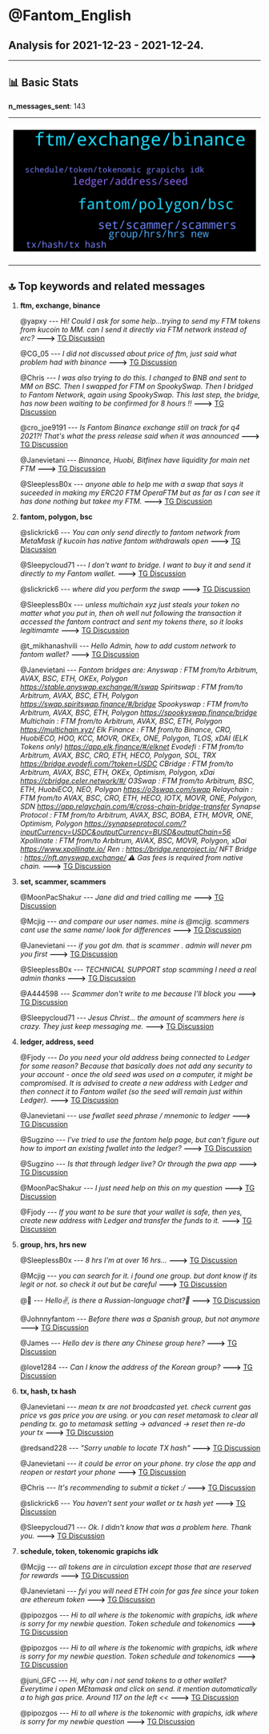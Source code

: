 # **@Fantom_English**
 ## Analysis for **2021-12-23** - **2021-12-24**.

---

## 📊 **Basic Stats**

**n_messages_sent**: 143

---
![wordcloud](Fantom_English_1Days_wordcloud.png)

---


## 🔝 **Top keywords and related messages**

1. **ftm, exchange, binance**

    @yapxy --- *Hi! Could I ask for some help…trying to send my FTM tokens from kucoin to MM. can I send it directly via FTM network instead of erc?* **--->** [TG Discussion](https://t.me/Fantom_English/615336)

    @CG_05 --- *I did not discussed about price of ftm, just said what problem had with binance* **--->** [TG Discussion](https://t.me/Fantom_English/615446)

    @Chris --- *I was also trying to do this. I changed to BNB and sent to MM on BSC. Then I swapped for FTM on SpookySwap. Then I bridged to Fantom Network, again using SpookySwap. This last step, the bridge, has now been waiting to be confirmed for 8 hours !!* **--->** [TG Discussion](https://t.me/Fantom_English/615368)

    @cro_joe9191 --- *Is Fantom Binance exchange still on track for q4 2021?! That's what the press release said when it was announced* **--->** [TG Discussion](https://t.me/Fantom_English/614917)

    @Janevietani --- *Binnance, Huobi, Bitfinex have liquidity for main net FTM* **--->** [TG Discussion](https://t.me/Fantom_English/615362)

    @SleeplessB0x --- *anyone able to help me with a swap that says it suceeded in making my ERC20 FTM OperaFTM but as far as I can see it has  done nothing but takee my FTM.* **--->** [TG Discussion](https://t.me/Fantom_English/615132)

2. **fantom, polygon, bsc**

    @slickrick6 --- *You can only send directly to fantom network from MetaMask if kucoin has native fantom withdrawals open* **--->** [TG Discussion](https://t.me/Fantom_English/615353)

    @Sleepycloud71 --- *I don't want to bridge. I want to buy it and send it directly to my Fantom wallet.* **--->** [TG Discussion](https://t.me/Fantom_English/614870)

    @slickrick6 --- *where did you perform the swap* **--->** [TG Discussion](https://t.me/Fantom_English/615133)

    @SleeplessB0x --- *unless multichain xyz just steals your token no matter what you put in, then oh well nut following the transaction it accessed the fantom contract and sent my tokens there, so it looks  legitimamte* **--->** [TG Discussion](https://t.me/Fantom_English/615138)

    @t_mikhanashvili --- *Hello Admin, how to add custom network to fantom wallet?* **--->** [TG Discussion](https://t.me/Fantom_English/615083)

    @Janevietani --- *Fantom bridges are: Anyswap : FTM from/to Arbitrum, AVAX, BSC, ETH, OKEx, Polygon https://stable.anyswap.exchange/#/swap   Spiritswap : FTM from/to Arbitrum, AVAX, BSC, ETH, Polygon https://swap.spiritswap.finance/#/bridge  Spookyswap : FTM from/to Arbitrum, AVAX, BSC, ETH, Polygon https://spookyswap.finance/bridge  Multichain : FTM from/to Arbitrum, AVAX, BSC, ETH, Polygon https://multichain.xyz/  Elk Finance : FTM from/to Binance, CRO, HuobiECO, HOO, KCC, MOVR, OKEx, ONE, Polygon, TLOS, xDAI (ELK Tokens only) https://app.elk.finance/#/elknet   Evodefi : FTM from/to Arbitrum, AVAX, BSC, CRO, ETH, HECO, Polygon, SOL, TRX https://bridge.evodefi.com/?token=USDC  CBridge : FTM from/to Arbitrum, AVAX, BSC, ETH, OKEx, Optimism, Polygon, xDai https://cbridge.celer.network/#/  O3Swap : FTM from/to Arbitrum, BSC, ETH, HuobiECO, NEO, Polygon https://o3swap.com/swap  Relaychain : FTM from/to AVAX, BSC, CRO, ETH, HECO, IOTX, MOVR, ONE, Polygon, SDN  https://app.relaychain.com/#/cross-chain-bridge-transfer  Synapse Protocol : FTM from/to Arbitrum, AVAX, BSC, BOBA, ETH, MOVR, ONE, Optimism, Polygon https://synapseprotocol.com/?inputCurrency=USDC&outputCurrency=BUSD&outputChain=56  Xpollinate : FTM from/to Arbitrum, AVAX, BSC, MOVR, Polygon, xDai https://www.xpollinate.io/  Ren : https://bridge.renproject.io/  NFT Bridge : https://nft.anyswap.exchange/  ⚠️ Gas fees is required from native chain.* **--->** [TG Discussion](https://t.me/Fantom_English/614989)

3. **set, scammer, scammers**

    @MoonPacShakur --- *Jane did and tried calling me* **--->** [TG Discussion](https://t.me/Fantom_English/615400)

    @Mcjig --- *and compare our user names. mine is @mcjig. scammers cant use the same name/ look for differences* **--->** [TG Discussion](https://t.me/Fantom_English/615727)

    @Janevietani --- *if you got dm. that is scammer . admin will never pm you first* **--->** [TG Discussion](https://t.me/Fantom_English/615397)

    @SleeplessB0x --- *TECHNICAL SUPPORT stop scamming I need a real admin thanks* **--->** [TG Discussion](https://t.me/Fantom_English/615285)

    @A444598 --- *Scammer don't write to me because I'll block you* **--->** [TG Discussion](https://t.me/Fantom_English/615101)

    @Sleepycloud71 --- *Jesus Christ... the amount of scammers here is crazy. They just keep messaging me.* **--->** [TG Discussion](https://t.me/Fantom_English/614881)

4. **ledger, address, seed**

    @Fjody --- *Do you need your old address being connected to Ledger for some reason? Because that basically does not add any security to your account - once the old seed was used on a computer, it might be compromised. It is advised to create a new address with Ledger and then connect it to Fantom wallet (so the seed will remain just within Ledger).* **--->** [TG Discussion](https://t.me/Fantom_English/615675)

    @Janevietani --- *use fwallet seed phrase / mnemonic to ledger* **--->** [TG Discussion](https://t.me/Fantom_English/615666)

    @Sugzino --- *I've tried to use the fantom help page, but can't figure out how to import an existing fwallet into the ledger?* **--->** [TG Discussion](https://t.me/Fantom_English/615665)

    @Sugzino --- *Is that through ledger live? Or through the pwa app* **--->** [TG Discussion](https://t.me/Fantom_English/615671)

    @MoonPacShakur --- *I just need help on this on my question* **--->** [TG Discussion](https://t.me/Fantom_English/615403)

    @Fjody --- *If you want to be sure that your wallet is safe, then yes, create new address with Ledger and transfer the funds to it.* **--->** [TG Discussion](https://t.me/Fantom_English/615689)

5. **group, hrs, hrs new**

    @SleeplessB0x --- *8 hrs I'm at over 16 hrs...* **--->** [TG Discussion](https://t.me/Fantom_English/615427)

    @Mcjig --- *you can search for it. i found one group. but dont know if its legit or not. so check it out but be careful* **--->** [TG Discussion](https://t.me/Fantom_English/615734)

    @👻 --- *Hello✌️, is there a Russian-language chat?💬* **--->** [TG Discussion](https://t.me/Fantom_English/615268)

    @Johnnyfantom --- *Before there was a Spanish group, but not anymore* **--->** [TG Discussion](https://t.me/Fantom_English/614927)

    @James --- *Hello dev is there any Chinese group here?* **--->** [TG Discussion](https://t.me/Fantom_English/615700)

    @love1284 --- *Can I know the address of the Korean group?* **--->** [TG Discussion](https://t.me/Fantom_English/615556)

6. **tx, hash, tx hash**

    @Janevietani --- *mean tx are not broadcasted yet. check current gas price vs gas price you are using. or you can reset metamask to clear all pending tx. go to metamask setting -> advanced -> reset then re-do your tx* **--->** [TG Discussion](https://t.me/Fantom_English/615220)

    @redsand228 --- *"Sorry unable to locate TX hash"* **--->** [TG Discussion](https://t.me/Fantom_English/615209)

    @Janevietani --- *it could be error on your phone. try close the app and reopen or restart your phone* **--->** [TG Discussion](https://t.me/Fantom_English/615450)

    @Chris --- *It's recommending to submit a ticket :/* **--->** [TG Discussion](https://t.me/Fantom_English/615379)

    @slickrick6 --- *You haven’t sent your wallet or tx hash yet* **--->** [TG Discussion](https://t.me/Fantom_English/614953)

    @Sleepycloud71 --- *Ok. I didn't know that was a problem here. Thank you.* **--->** [TG Discussion](https://t.me/Fantom_English/614876)

7. **schedule, token, tokenomic grapichs idk**

    @Mcjig --- *all tokens are in circulation except those that are reserved for rewards* **--->** [TG Discussion](https://t.me/Fantom_English/615775)

    @Janevietani --- *fyi you will need ETH coin for gas fee since your token are ethereum token* **--->** [TG Discussion](https://t.me/Fantom_English/615393)

    @pipozgos --- *Hi to all where is the tokenomic with grapichs, idk where is sorry for my newbie question.  Token schedule and tokenomics* **--->** [TG Discussion](https://t.me/Fantom_English/615173)

    @pipozgos --- *Hi to all where is the tokenomic with grapichs, idk where is sorry for my newbie question. Token schedule and tokenomics* **--->** [TG Discussion](https://t.me/Fantom_English/615168)

    @juni_GFC --- *Hi, why can i not send tokens to a other wallet? Everytime i open MEtamask and click on send. it mention automatically a to high gas price. Around 117 on the left <<* **--->** [TG Discussion](https://t.me/Fantom_English/615588)

    @pipozgos --- *Hi to all where is the tokenomic with grapichs, idk where is sorry for my newbie question* **--->** [TG Discussion](https://t.me/Fantom_English/615150)

